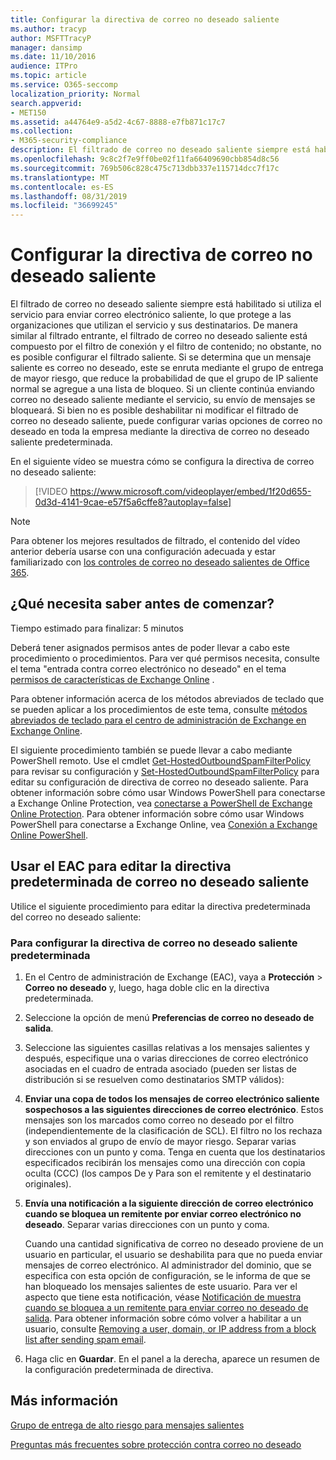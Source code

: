```yaml
---
title: Configurar la directiva de correo no deseado saliente
ms.author: tracyp
author: MSFTTracyP
manager: dansimp
ms.date: 11/10/2016
audience: ITPro
ms.topic: article
ms.service: O365-seccomp
localization_priority: Normal
search.appverid:
- MET150
ms.assetid: a44764e9-a5d2-4c67-8888-e7fb871c17c7
ms.collection:
- M365-security-compliance
description: El filtrado de correo no deseado saliente siempre está habilitado si utiliza el servicio para enviar correo electrónico saliente, lo que protege a las organizaciones que utilizan el servicio y sus destinatarios.
ms.openlocfilehash: 9c8c2f7e9ff0be02f11fa66409690cbb854d8c56
ms.sourcegitcommit: 769b506c828c475c713dbb337e115714dcc7f17c
ms.translationtype: MT
ms.contentlocale: es-ES
ms.lasthandoff: 08/31/2019
ms.locfileid: "36699245"
---
```

# <a name="configure-the-outbound-spam-policy"></a>Configurar la directiva de correo no deseado saliente

El filtrado de correo no deseado saliente siempre está habilitado si utiliza el servicio para enviar correo electrónico saliente, lo que protege a las organizaciones que utilizan el servicio y sus destinatarios. De manera similar al filtrado entrante, el filtrado de correo no deseado saliente está compuesto por el filtro de conexión y el filtro de contenido; no obstante, no es posible configurar el filtrado saliente. Si se determina que un mensaje saliente es correo no deseado, este se enruta mediante el grupo de entrega de mayor riesgo, que reduce la probabilidad de que el grupo de IP saliente normal se agregue a una lista de bloqueo. Si un cliente continúa enviando correo no deseado saliente mediante el servicio, su envío de mensajes se bloqueará. Si bien no es posible deshabilitar ni modificar el filtrado de correo no deseado saliente, puede configurar varias opciones de correo no deseado en toda la empresa mediante la directiva de correo no deseado saliente predeterminada. 
  
En el siguiente vídeo se muestra cómo se configura la directiva de correo no deseado saliente:
  
> [!VIDEO https://www.microsoft.com/videoplayer/embed/1f20d655-0d3d-4141-9cae-e57f5a6cffe8?autoplay=false]
  
> [!NOTE]
> Para obtener los mejores resultados de filtrado, el contenido del vídeo anterior debería usarse con una configuración adecuada y estar familiarizado con [los controles de correo no deseado salientes de Office 365](https://docs.microsoft.com/office365/securitycompliance/outbound-spam-controls).

## <a name="what-do-you-need-to-know-before-you-begin"></a>¿Qué necesita saber antes de comenzar?
<a name="sectionSection0"> </a>

Tiempo estimado para finalizar: 5 minutos
  
Deberá tener asignados permisos antes de poder llevar a cabo este procedimiento o procedimientos. Para ver qué permisos necesita, consulte el tema "entrada contra correo electrónico no deseado" en el tema [permisos de características de Exchange Online](http://technet.microsoft.com/library/15073ce1-0917-403b-8839-02a2ebc96e16.aspx) . 
  
Para obtener información acerca de los métodos abreviados de teclado que se pueden aplicar a los procedimientos de este tema, consulte [métodos abreviados de teclado para el centro de administración de Exchange en Exchange Online](https://docs.microsoft.com/Exchange/accessibility/keyboard-shortcuts-in-admin-center).
  
El siguiente procedimiento también se puede llevar a cabo mediante PowerShell remoto. Use el cmdlet [Get-HostedOutboundSpamFilterPolicy](http://technet.microsoft.com/library/8f15c83c-c10a-4d9d-b135-35321430bdc2.aspx) para revisar su configuración y [Set-HostedOutboundSpamFilterPolicy](http://technet.microsoft.com/library/665d1b04-d4b5-4a0e-811a-4e37096ccbfd.aspx) para editar su configuración de directiva de correo no deseado saliente. Para obtener información sobre cómo usar Windows PowerShell para conectarse a Exchange Online Protection, vea [conectarse a PowerShell de Exchange Online Protection](https://go.microsoft.com/fwlink/p/?linkid=627290). Para obtener información sobre cómo usar Windows PowerShell para conectarse a Exchange Online, vea [Conexión a Exchange Online PowerShell](https://go.microsoft.com/fwlink/p/?linkid=396554).
  
## <a name="use-the-eac-to-edit-the-default-outbound-spam-policy"></a>Usar el EAC para editar la directiva predeterminada de correo no deseado saliente
<a name="sectionSection1"> </a>

Utilice el siguiente procedimiento para editar la directiva predeterminada del correo no deseado saliente:
  
### <a name="to-configure-the-default-outbound-spam-policy"></a>Para configurar la directiva de correo no deseado saliente predeterminada

1. En el Centro de administración de Exchange (EAC), vaya a **Protección** \> **Correo no deseado** y, luego, haga doble clic en la directiva predeterminada.
    
2. Seleccione la opción de menú **Preferencias de correo no deseado de salida**. 
    
3. Seleccione las siguientes casillas relativas a los mensajes salientes y después, especifique una o varias direcciones de correo electrónico asociadas en el cuadro de entrada asociado (pueden ser listas de distribución si se resuelven como destinatarios SMTP válidos):
    
1. **Enviar una copa de todos los mensajes de correo electrónico saliente sospechosos a las siguientes direcciones de correo electrónico**. Estos mensajes son los marcados como correo no deseado por el filtro (independientemente de la clasificación de SCL). El filtro no los rechaza y son enviados al grupo de envío de mayor riesgo. Separar varias direcciones con un punto y coma. Tenga en cuenta que los destinatarios especificados recibirán los mensajes como una dirección con copia oculta (CCC) (los campos De y Para son el remitente y el destinatario originales).
    
2. **Envía una notificación a la siguiente dirección de correo electrónico cuando se bloquea un remitente por enviar correo electrónico no deseado**. Separar varias direcciones con un punto y coma.
    
    Cuando una cantidad significativa de correo no deseado proviene de un usuario en particular, el usuario se deshabilita para que no pueda enviar mensajes de correo electrónico. Al administrador del dominio, que se especifica con esta opción de configuración, se le informa de que se han bloqueado los mensajes salientes de este usuario. Para ver el aspecto que tiene esta notificación, véase [Notificación de muestra cuando se bloquea a un remitente para enviar correo no deseado de salida](sample-notification-when-a-sender-is-blocked-sending-outbound-spam.md). Para obtener información sobre cómo volver a habilitar a un usuario, consulte [Removing a user, domain, or IP address from a block list after sending spam email](http://technet.microsoft.com/library/712cfcc1-31e8-4e51-8561-b64258a8f1e5.aspx).
    
4. Haga clic en **Guardar**. En el panel a la derecha, aparece un resumen de la configuración predeterminada de directiva.
    
## <a name="for-more-information"></a>Más información
<a name="sectionSection2"> </a>

[Grupo de entrega de alto riesgo para mensajes salientes](high-risk-delivery-pool-for-outbound-messages.md)
  
[Preguntas más frecuentes sobre protección contra correo no deseado](anti-spam-protection-faq.md)
  

